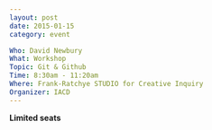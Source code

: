 ```yaml
---
layout: post
date: 2015-01-15
category: event

Who: David Newbury
What: Workshop
Topic: Git & Github
Time: 8:30am - 11:20am
Where: Frank-Ratchye STUDIO for Creative Inquiry
Organizer: IACD
---
```

**Limited seats**
